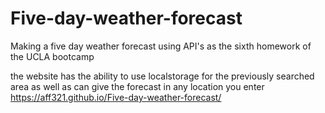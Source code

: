 # Five-day-weather-forecast
Making a five day weather forecast using API's as the sixth homework of the UCLA bootcamp 

the website has the ability to use localstorage for the previously searched area as well as can give the forecast in any location you enter
https://aff321.github.io/Five-day-weather-forecast/
